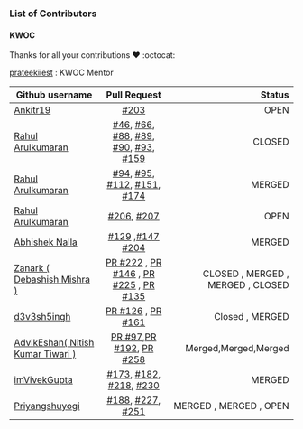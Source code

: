 ### List of Contributors

#### KWOC

Thanks for all your contributions :heart: :octocat:


[prateekiiest](https://github.com/prateekiiest) : KWOC Mentor


| Github username      | Pull Request           | Status  |
| ------------- |:-------------:| -----:|
|[Ankitr19](https://github.com/Ankitr19)| [#203](https://github.com/codeIIEST/Algorithms/pull/203) |OPEN|
|[Rahul Arulkumaran](https://github.com/rahulkumaran)| [#46](https://github.com/codeIIEST/Algorithms/pull/46), [#66](https://github.com/codeIIEST/Algorithms/pull/66), [#88](https://github.com/codeIIEST/Algorithms/pull/88), [#89](https://github.com/codeIIEST/Algorithms/pull/89), [#90](https://github.com/codeIIEST/Algorithms/pull/90), [#93](https://github.com/codeIIEST/Algorithms/pull/93), [#159](https://github.com/codeIIEST/Algorithms/pull/159) | CLOSED |
|[Rahul Arulkumaran](https://github.com/rahulkumaran)| [#94](https://github.com/codeIIEST/Algorithms/pull/94), [#95](https://github.com/codeIIEST/Algorithms/pull/95), [#112](https://github.com/codeIIEST/Algorithms/pull/112), [#151](https://github.com/codeIIEST/Algorithms/pull/151), [#174](https://github.com/codeIIEST/Algorithms/pull/174) | MERGED |
|[Rahul Arulkumaran](https://github.com/rahulkumaran)| [#206](https://github.com/codeIIEST/Algorithms/pull/206), [#207](https://github.com/codeIIEST/Algorithms/pull/207) | OPEN |
|[Abhishek Nalla](https://github.com/abhisheknalla)| [#129](https://github.com/codeIIEST/Algorithms/pull/129) ,[#147](https://github.com/codeIIEST/Algorithms/pull/147) [#204](https://github.com/codeIIEST/Algorithms/pull/204)| MERGED |
| [Zanark ( Debashish Mishra )](https://github.com/Zanark) | [PR #222](https://github.com/codeIIEST/Algorithms/pull/222) , [PR #146](https://github.com/codeIIEST/Algorithms/pull/146) , [PR #225](https://github.com/codeIIEST/Algorithms/pull/225) , [PR #135](https://github.com/codeIIEST/Algorithms/pull/135) | CLOSED , MERGED , MERGED , CLOSED|
| [d3v3sh5ingh](https://github.com/D3v3sh5ingh) | [PR #126](https://github.com/codeIIEST/Algorithms/pull/126) , [PR #161](https://github.com/codeIIEST/Algorithms/pull/161) | Closed , MERGED|
|[AdvikEshan( Nitish Kumar Tiwari )](https://github.com/AdvikEshan)| [PR #97](https://github.com/codeIIEST/Algorithms/pull/97),[PR #192](https://github.com/codeIIEST/Algorithms/pull/192), [PR #258](https://github.com/codeIIEST/Algorithms/pull/258)|Merged,Merged,Merged|
|[imVivekGupta](https://github.com/imVivekGupta)|[#173](https://github.com/codeIIEST/Algorithms/pull/173), [#182](https://github.com/codeIIEST/Algorithms/pull/182), [#218](https://github.com/codeIIEST/Algorithms/pull/218), [#230](https://github.com/codeIIEST/Algorithms/pull/230) | MERGED |
|[Priyangshuyogi](https://github.com/Priyangshuyogi)| [#188](https://github.com/codeIIEST/Algorithms/pull/188), [#227](https://github.com/codeIIEST/Algorithms/pull/227), [#251](https://github.com/codeIIEST/Algorithms/pull/251)| MERGED , MERGED , OPEN |

